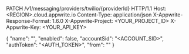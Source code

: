 PATCH /v1/messaging/providers/twilio/{providerId} HTTP/1.1
Host: &lt;REGION&gt;.cloud.appwrite.io
Content-Type: application/json
X-Appwrite-Response-Format: 1.6.0
X-Appwrite-Project: <YOUR_PROJECT_ID>
X-Appwrite-Key: <YOUR_API_KEY>

{
  "name": "<NAME>",
  "enabled": false,
  "accountSid": "<ACCOUNT_SID>",
  "authToken": "<AUTH_TOKEN>",
  "from": "<FROM>"
}
